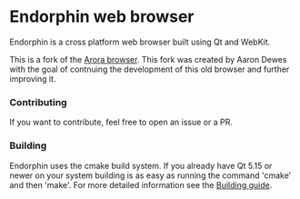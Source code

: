 # Endorphin web browser

Endorphin is a cross platform web browser built using Qt and WebKit.

This is a fork of the [Arora browser](https://github.com/Arora/arora).
This fork was created by Aaron Dewes with the goal of contnuing the development of this old browser and further improving it.

### Contributing

If you want to contribute, feel free to open an issue or a PR.

### Building
Endorphin uses the cmake build system.  If you already have Qt 5.15 or newer on your system building is as easy as running the command 'cmake' and then 'make'.
For more detailed information see the [Building guide](BUILDING.md).
